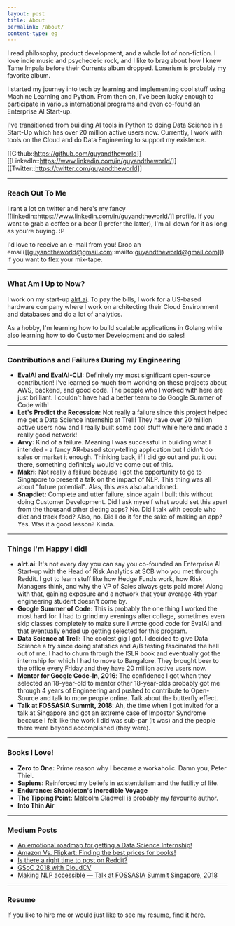 ```yaml
---
layout: post
title: About
permalink: /about/
content-type: eg
---
```


I read philosophy, product development, and a whole lot of non-fiction. I love indie music and psychedelic rock, and I like to brag about how I knew Tame Impala before their Currents album dropped. Lonerism is probably my favorite album.

I started my journey into tech by learning and implementing cool stuff using Machine Learning and Python. From then on, I've been lucky enough to participate in various international programs and even co-found an Enterprise AI Start-up.

I've transitioned from building AI tools in Python to doing Data Science in a Start-Up which has over 20 million active users now. Currently, I work with tools on the Cloud and do Data Engineering to support my existence.

[[Github::https://github.com/guyandtheworld]] [[LinkedIn::https://www.linkedin.com/in/guyandtheworld/]] [[Twitter::https://twitter.com/guyandtheworld]]

---

### Reach Out To Me

I rant a lot on twitter and here's my fancy [[linkedin::https://www.linkedin.com/in/guyandtheworld/]] profile. If you want to grab a coffee or a beer (I prefer the latter), I'm all down for it as long as you're buying. :P

I'd love to receive an e-mail from you! Drop an email([[guyandtheworld@gmail.com::mailto:guyandtheworld@gmail.com]]) if you want to flex your mix-tape.

---

### What Am I Up to Now?

I work on my start-up [alrt.ai](http://alrt.ai). To pay the bills, I work for a US-based hardware company where I work on architecting their Cloud Environment and databases and do a lot of analytics.

As a hobby, I'm learning how to build scalable applications in Golang while also learning how to do Customer Development and do sales!

---

### Contributions and Failures During my Engineering

- **EvalAI and EvalAI-CLI:** Definitely my most significant open-source contribution! I've learned so much from working on these projects about AWS, backend, and good code. The people who I worked with here are just brilliant. I couldn't have had a better team to do Google Summer of Code with!
- **Let's Predict the Recession:** Not really a failure since this project helped me get a Data Science internship at Trell! They have over 20 million active users now and I really built some cool stuff while here and made a really good network!
- **Arvy:** Kind of a failure. Meaning I was successful in building what I intended - a fancy AR-based story-telling application but I didn't do sales or market it enough. Thinking back, if I did go out and put it out there, something definitely would've come out of this.
- **Makri:** Not really a failure because I got the opportunity to go to Singapore to present a talk on the impact of NLP. This thing was all about "future potential". Alas, this was also abandoned.
- **Snapdiet:** Complete and utter failure, since again I built this without doing Customer Development. Did I ask myself what would set this apart from the thousand other dieting apps? No. Did I talk with people who diet and track food? Also, no. Did I do it for the sake of making an app? Yes. Was it a good lesson? Kinda.

---

### Things I'm Happy I did!
- **alrt.ai**: It's not every day you can say you co-founded an Enterprise AI Start-up with the Head of Risk Analytics at SCB who you met through Reddit. I got to learn stuff like how Hedge Funds work, how Risk Managers think, and why the VP of Sales always gets paid more! Along with that, gaining exposure and a network that your average 4th year engineering student doesn't come by.
- **Google Summer of Code**: This is probably the one thing I worked the most hard for. I had to grind my evenings after college, sometimes even skip classes completely to make sure I wrote good code for EvalAI and that eventually ended up getting selected for this program.
- **Data Science at Trell**: The coolest gig I got. I decided to give Data Science a try since doing statistics and A/B testing fascinated the hell out of me. I had to churn through the ISLR book and eventually got the internship for which I had to move to Bangalore. They brought beer to the office every Friday and they have 20 million active users now.
- **Mentor for Google Code-In, 2016**: The confidence I got when they selected an 18-year-old to mentor other 18-year-olds probably got me through 4 years of Engineering and pushed to contribute to Open-Source and talk to more people online. Talk about the butterfly effect.
- **Talk at FOSSASIA Summit, 2018**: Ah, the time when I got invited for a talk at Singapore and got an extreme case of Impostor Syndrome because I felt like the work I did was sub-par (it was) and the people there were beyond accomplished (they were).


---

### Books I Love!

- **Zero to One:** Prime reason why I became a workaholic. Damn you, Peter Thiel.
- **Sapiens:** Reinforced my beliefs in existentialism and the futility of life.
- **Endurance: Shackleton's Incredible Voyage**
- **The Tipping Point:** Malcolm Gladwell is probably my favourite author.
- **Into Thin Air**

---

### Medium Posts

* [An emotional roadmap for getting a Data Science Internship!](https://medium.com/@guyandtheworld/an-emotional-roadmap-for-getting-a-data-science-internship-e92cff692ed7)
* [Amazon Vs. Flipkart: Finding the best prices for books!](https://towardsdatascience.com/amazon-vs-flipkart-finding-the-best-prices-for-books-bab29811b801)
* [Is there a right time to post on Reddit?](https://towardsdatascience.com/the-optimum-time-to-shit-post-on-reddit-72a51cd6418b)
* [GSoC 2018 with CloudCV](https://medium.com/@guyandtheworld/fin-gsoc-2018-with-cloudcv-43a0854338ee)
* [Making NLP accessible — Talk at FOSSASIA Summit Singapore, 2018](https://medium.com/@guyandtheworld/making-nlp-accessible-talk-at-fossasia-summit-singapore-2018-6e2124b33a71)

---

### Resume

If you like to hire me or would just like to see my resume, find it [here](https://drive.google.com/file/d/1M55fJi29dG05liEIHLGCl66ZPHJtraNO/view?usp=sharing).

